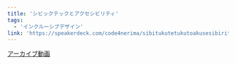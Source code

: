 ```yaml
---
title: 'シビックテックとアクセシビリティ'
tags:
  - 'インクルーシブデザイン'
link: 'https://speakerdeck.com/code4nerima/sibitukutetukutoakusesibiritei'
---
```

[アーカイブ動画](https://www.youtube.com/watch?v=_jBYtBO_YXA)
